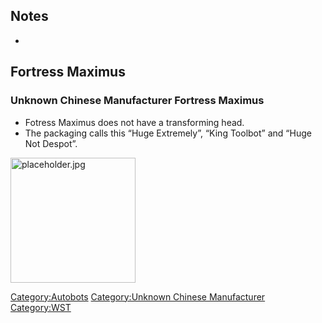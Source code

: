 Notes
-----

-

Fortress Maximus
----------------

### Unknown Chinese Manufacturer Fortress Maximus

-   Fotress Maximus does not have a transforming head.
-   The packaging calls this “Huge Extremely”, “King Toolbot” and “Huge Not Despot”.

<img src="placeholder.jpg" title="fig:placeholder.jpg" alt="placeholder.jpg" width="200" />

<Category:Autobots> [Category:Unknown Chinese Manufacturer](Category:Unknown_Chinese_Manufacturer "wikilink") <Category:WST>